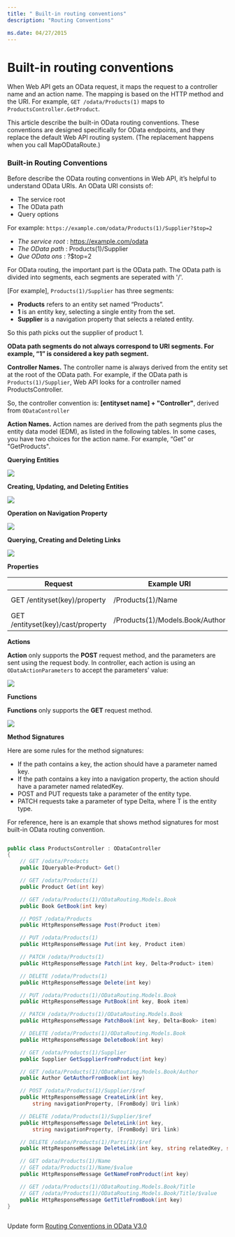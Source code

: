 ```yaml
---
title: " Built-in routing conventions"
description: "Routing Conventions"

ms.date: 04/27/2015
---
```

# Built-in routing conventions

When Web API gets an OData request, it maps the request to a controller name and an action name. The mapping is based on the HTTP method and the URI. For example, `GET /odata/Products(1)` maps to `ProductsController.GetProduct`.

This article describe the built-in OData routing conventions. These conventions are designed specifically for OData endpoints, and they replace the default Web API routing system. (The replacement happens when you call MapODataRoute.)

### Built-in Routing Conventions
Before describe the OData routing conventions in Web API, it’s helpful to understand OData URIs. An OData URI consists of:

* The service root
* The OData path
* Query options

For example: `https://example.com/odata/Products(1)/Supplier?$top=2 `

* *The service root* : https://example.com/odata
* *The OData path* : Products(1)/Supplier
* *Que OData ons* : ?$top=2  


For OData routing, the important part is the OData path. The OData path is divided into segments, each segments are seperated with '/'.

[For example], `Products(1)/Supplier` has three segments:

* **Products** refers to an entity set named “Products”.
* **1** is an entity key, selecting a single entity from the set.
* **Supplier** is a navigation property that selects a related entity.

So this path picks out the supplier of product 1.

**OData path segments do not always correspond to URI segments. For example, “1” is considered a key path segment.**

**Controller Names.** The controller name is always derived from the entity set at the root of the OData path. For example, if the OData path is `Products(1)/Supplier`, Web API looks for a controller named ProductsController.

So, the controller convention is:  **[entityset name] + "Controller"**, derived from `ODataController`

**Action Names.** Action names are derived from the path segments plus the entity data model (EDM), as listed in the following tables. In some cases, you have two choices for the action name. For example, “Get” or "GetProducts".

**Querying Entities**

![](../odata/assets/03-02-queryEntitiesConvention.png)

**Creating, Updating, and Deleting Entities**

![](../odata/assets/03-02-updateDeleteEntitiesConvention.png)

**Operation on Navigation Property**

![](../odata/assets/03-02-navigationRoutingConvention.png)

**Querying, Creating and Deleting Links**

![](../odata/assets/03-02-navigationlinkeConvention.png)

**Properties**

Request | Example URI | Action Name | Example Action
------------ | ------------- | ------------- | -------------
GET /entityset(key)/property | /Products(1)/Name | GetPropertyFromEntityType or GetProperty | GetNameFromProduct
GET /entityset(key)/cast/property | /Products(1)/Models.Book/Author | GetPropertyFromEntityType or GetProperty | GetTitleFromBook

**Actions**

**Action** only supports the **POST** request method, and the parameters are sent using the request body. In controller, each action is using an `ODataActionParameters` to accept the parameters' value:

![](../odata/assets/03-02-actionConvention.png)

**Functions**

**Functions** only supports the **GET** request method.

![](../odata/assets/03-02-functionConvention.png)



**Method Signatures**

Here are some rules for the method signatures:

* If the path contains a key, the action should have a parameter named key.
* If the path contains a key into a navigation property, the action should have a parameter named relatedKey.
* POST and PUT requests take a parameter of the entity type.
* PATCH requests take a parameter of type Delta, where T is the entity type.

For reference, here is an example that shows method signatures for most built-in OData routing convention.

```C#

public class ProductsController : ODataController
{
    // GET /odata/Products
    public IQueryable<Product> Get()

    // GET /odata/Products(1)
    public Product Get(int key)

    // GET /odata/Products(1)/ODataRouting.Models.Book
    public Book GetBook(int key)

    // POST /odata/Products 
    public HttpResponseMessage Post(Product item)

    // PUT /odata/Products(1)
    public HttpResponseMessage Put(int key, Product item)

    // PATCH /odata/Products(1)
    public HttpResponseMessage Patch(int key, Delta<Product> item)

    // DELETE /odata/Products(1)
    public HttpResponseMessage Delete(int key)

    // PUT /odata/Products(1)/ODataRouting.Models.Book
    public HttpResponseMessage PutBook(int key, Book item)

    // PATCH /odata/Products(1)/ODataRouting.Models.Book
    public HttpResponseMessage PatchBook(int key, Delta<Book> item)

    // DELETE /odata/Products(1)/ODataRouting.Models.Book
    public HttpResponseMessage DeleteBook(int key)

    // GET /odata/Products(1)/Supplier
    public Supplier GetSupplierFromProduct(int key)

    // GET /odata/Products(1)/ODataRouting.Models.Book/Author
    public Author GetAuthorFromBook(int key)

    // POST /odata/Products(1)/Supplier/$ref
    public HttpResponseMessage CreateLink(int key, 
        string navigationProperty, [FromBody] Uri link)

    // DELETE /odata/Products(1)/Supplier/$ref
    public HttpResponseMessage DeleteLink(int key, 
        string navigationProperty, [FromBody] Uri link)

    // DELETE /odata/Products(1)/Parts(1)/$ref
    public HttpResponseMessage DeleteLink(int key, string relatedKey, string navigationProperty)

    // GET odata/Products(1)/Name
    // GET odata/Products(1)/Name/$value
    public HttpResponseMessage GetNameFromProduct(int key)

    // GET /odata/Products(1)/ODataRouting.Models.Book/Title
    // GET /odata/Products(1)/ODataRouting.Models.Book/Title/$value
    public HttpResponseMessage GetTitleFromBook(int key)
}
    
```

Update form [Routing Conventions in OData V3.0](https://www.asp.net/web-api/overview/odata-support-in-aspnet-web-api/odata-routing-conventions)

